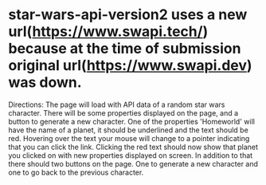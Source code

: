 # star-wars-api-version2 uses a new url(https://www.swapi.tech/) because at the time of submission original url(https://www.swapi.dev) was down.

Directions: The page will load with API data of a random star wars character. There will be some properties displayed on the page, and a button to generate a new character. One of the properties 'Homeworld' will have the name of a planet, it should be underlined and the text should be red. Hovering over the text your mouse will change to a pointer indicating that you can click the link. Clicking the red text should now show that planet you clicked on with new properties displayed on screen. In addition to that there should two buttons on the page. One to generate a new character and one to go back to the previous character.
